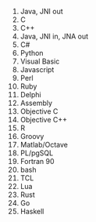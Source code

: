 

1. Java, JNI out
1. C
1. C++
1. Java, JNI in, JNA out
1. C#
1. Python
1. Visual Basic
1. Javascript
1. Perl
1. Ruby
1. Delphi
1. Assembly
1. Objective C
1. Objective C++
1. R
1. Groovy
1. Matlab/Octave
1. PL/pgSQL
1. Fortran 90
1. bash
1. TCL
1. Lua
1. Rust
1. Go
1. Haskell
